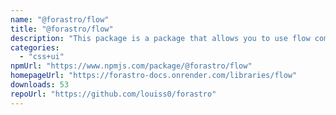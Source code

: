 ```yaml
---
name: "@forastro/flow"
title: "@forastro/flow"
description: "This package is a package that allows you to use flow components inside of Astro.\rFlow components are components that emulate control flow in the form of components.\rThese components are typed well."
categories:
  - "css+ui"
npmUrl: "https://www.npmjs.com/package/@forastro/flow"
homepageUrl: "https://forastro-docs.onrender.com/libraries/flow"
downloads: 53
repoUrl: "https://github.com/louiss0/forastro"
---
```

